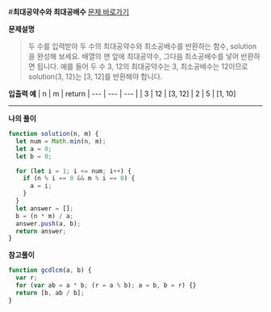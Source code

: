 #**최대공약수와 최대공배수**
[문제 바로가기](https://school.programmers.co.kr/learn/courses/30/lessons/12940)

**문제설명**

> 두 수를 입력받아 두 수의 최대공약수와 최소공배수를 반환하는 함수, solution을 완성해 보세요. 배열의 맨 앞에 최대공약수, 그다음 최소공배수를 넣어 반환하면 됩니다. 예를 들어 두 수 3, 12의 최대공약수는 3, 최소공배수는 12이므로 solution(3, 12)는 [3, 12]를 반환해야 합니다.

**입출력 예**
| n | m | return
| --- | --- | --- |
| 3 | 12 | [3, 12]
| 2 | 5 | [1, 10]

---

**나의 풀이**

```javascript
function solution(n, m) {
  let num = Math.min(n, m);
  let a = 0;
  let b = 0;

  for (let i = 1; i <= num; i++) {
    if (n % i == 0 && m % i == 0) {
      a = i;
    }
  }
  let answer = [];
  b = (n * m) / a;
  answer.push(a, b);
  return answer;
}
```

**참고풀이**

```javascript
function gcdlcm(a, b) {
  var r;
  for (var ab = a * b; (r = a % b); a = b, b = r) {}
  return [b, ab / b];
}
```
